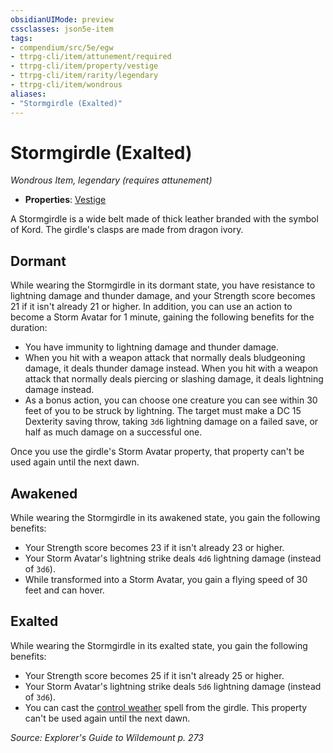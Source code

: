 ```yaml
---
obsidianUIMode: preview
cssclasses: json5e-item
tags:
- compendium/src/5e/egw
- ttrpg-cli/item/attunement/required
- ttrpg-cli/item/property/vestige
- ttrpg-cli/item/rarity/legendary
- ttrpg-cli/item/wondrous
aliases: 
- "Stormgirdle (Exalted)"
---
```

# Stormgirdle (Exalted)
*Wondrous Item, legendary (requires attunement)*  

- **Properties**: [Vestige](/3-Mechanics/CLI/rules/item-properties.md#Vestige)

A Stormgirdle is a wide belt made of thick leather branded with the symbol of Kord. The girdle's clasps are made from dragon ivory.

## Dormant

While wearing the Stormgirdle in its dormant state, you have resistance to lightning damage and thunder damage, and your Strength score becomes 21 if it isn't already 21 or higher. In addition, you can use an action to become a Storm Avatar for 1 minute, gaining the following benefits for the duration:

- You have immunity to lightning damage and thunder damage.  
- When you hit with a weapon attack that normally deals bludgeoning damage, it deals thunder damage instead. When you hit with a weapon attack that normally deals piercing or slashing damage, it deals lightning damage instead.  
- As a bonus action, you can choose one creature you can see within 30 feet of you to be struck by lightning. The target must make a DC 15 Dexterity saving throw, taking `3d6` lightning damage on a failed save, or half as much damage on a successful one.  

Once you use the girdle's Storm Avatar property, that property can't be used again until the next dawn.

## Awakened

While wearing the Stormgirdle in its awakened state, you gain the following benefits:

- Your Strength score becomes 23 if it isn't already 23 or higher.  
- Your Storm Avatar's lightning strike deals `4d6` lightning damage (instead of `3d6`).  
- While transformed into a Storm Avatar, you gain a flying speed of 30 feet and can hover.  

## Exalted

While wearing the Stormgirdle in its exalted state, you gain the following benefits:

- Your Strength score becomes 25 if it isn't already 25 or higher.  
- Your Storm Avatar's lightning strike deals `5d6` lightning damage (instead of `3d6`).  
- You can cast the [control weather](/3-Mechanics/CLI/spells/control-weather.md) spell from the girdle. This property can't be used again until the next dawn.  

*Source: Explorer's Guide to Wildemount p. 273*